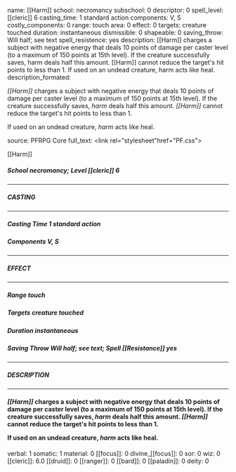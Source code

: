 name: [[Harm]]
school: necromancy
subschool: 0
descriptor: 0
spell_level: [[cleric]] 6
casting_time: 1 standard action
components: V, S
costly_components: 0
range: touch
area: 0
effect: 0
targets: creature touched
duration: instantaneous
dismissible: 0
shapeable: 0
saving_throw: Will half; see text
spell_resistence: yes
description: [[Harm]] charges a subject with negative energy that deals 10 points of damage per caster level (to a maximum of 150 points at 15th level). If the creature successfully saves, harm deals half this amount. [[Harm]] cannot reduce the target's hit points to less than 1.  If used on an undead creature, harm acts like heal.
description_formated: <p><i>[[Harm]]</i> charges a subject with negative energy that deals 10 points of damage per caster level (to a maximum of 150 points at 15th level). If the creature successfully saves, <i>harm</i> deals half this amount. <i>[[Harm]]</i> cannot reduce the target's hit points to less than 1.</p><p>If used on an undead creature, <i>harm</i> acts like heal.</p>
source: PFRPG Core
full_text: <link rel="stylesheet"href="PF.css"><div class="heading"><p class="alignleft">[[Harm]]</p><div style="clear: both;"></div></div><div><h5><b>School </b>necromancy; <b>Level </b>[[cleric]] 6</h5></div><hr/><div><h5><b>CASTING</b></h5></div><hr/><div><h5><b>Casting Time </b>1 standard action</h5><h5><b>Components </b>V, S</h5></div><hr/><div><h5><b>EFFECT</b></h5></div><hr/><div><h5><b>Range </b>touch</h5><h5><b>Targets </b>creature touched</h5><h5><b>Duration </b>instantaneous</h5><h5><b>Saving Throw </b>Will half; see text; <b>Spell [[Resistance]] </b>yes</h5></div><hr/><div><h5><b>DESCRIPTION</b></h5></div><hr/><div><h4><p><i>[[Harm]]</i> charges a subject with negative energy that deals 10 points of damage per caster level (to a maximum of 150 points at 15th level). If the creature successfully saves, <i>harm</i> deals half this amount. <i>[[Harm]]</i> cannot reduce the target's hit points to less than 1.</p><p>If used on an undead creature, <i>harm</i> acts like heal.</p></h4></div>
verbal: 1
somatic: 1
material: 0
[[focus]]: 0
divine_[[focus]]: 0
sor: 0
wiz: 0
[[cleric]]: 6.0
[[druid]]: 0
[[ranger]]: 0
[[bard]]: 0
[[paladin]]: 0
deity: 0
